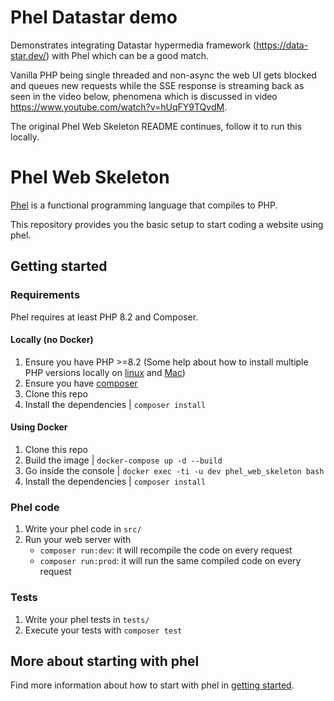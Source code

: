 # Phel Datastar demo

Demonstrates integrating Datastar hypermedia framework (https://data-star.dev/) with Phel which can be a good match.

Vanilla PHP being single threaded and non-async the web UI gets blocked and queues new requests while the SSE response is streaming back as seen in the video below, phenomena which is discussed in video https://www.youtube.com/watch?v=hUqFY9TQvdM.

The original Phel Web Skeleton README continues, follow it to run this locally.

# Phel Web Skeleton

[Phel](https://phel-lang.org/) is a functional programming language that compiles to PHP.

This repository provides you the basic setup to start coding a website using phel.

## Getting started

### Requirements

Phel requires at least PHP 8.2 and Composer.

#### Locally (no Docker)

1. Ensure you have PHP >=8.2 (Some help about how to install multiple PHP versions locally on [linux](https://github.com/phpbrew/phpbrew) and [Mac](https://github.com/shivammathur/homebrew-php))
1. Ensure you have [composer](https://getcomposer.org/composer-stable.phar)
1. Clone this repo
1. Install the dependencies | `composer install`

#### Using Docker

1. Clone this repo
1. Build the image | `docker-compose up -d --build`
1. Go inside the console | `docker exec -ti -u dev phel_web_skeleton bash`
1. Install the dependencies | `composer install`

### Phel code

1. Write your phel code in `src/`
2. Run your web server with
   - `composer run:dev`: it will recompile the code on every request
   - `composer run:prod`: it will run the same compiled code on every request

### Tests

1. Write your phel tests in `tests/`
1. Execute your tests with `composer test`

## More about starting with phel

Find more information about how to start with phel in [getting started](https://phel-lang.org/documentation/getting-started/).
